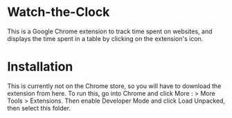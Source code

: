 # Watch-the-Clock
This is a Google Chrome extension to track time spent on websites, and displays the time spent in a table by clicking on the extension's icon.

# Installation
This is currently not on the Chrome store, so you will have to download the extension from here.
To run this, go into Chrome and click More : > More Tools > Extensions.
Then enable Developer Mode and click Load Unpacked, then select this folder.
